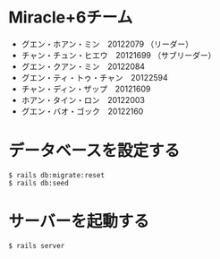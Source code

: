 # Miracle+6チーム

* グエン・ホアン・ミン　20122079 （リーダー）
* チャン・チュン・ヒエウ　20121699 （サブリーダー）
* グエン・クアン・ミン　20122084
* グエン・ティ・トゥ・チャン　20122594
* チャン・ディン・ザップ　20121609
* ホアン・タイン・ロン　20122003
* グエン・バオ・ゴック　20122160

# データベースを設定する
    $ rails db:migrate:reset
    $ rails db:seed

# サーバーを起動する
    $ rails server

